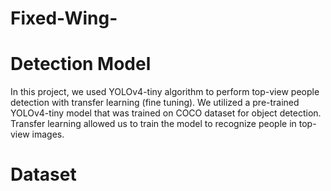 # Fixed-Wing-
# Detection Model 
In this project, we used YOLOv4-tiny algorithm to perform top-view people detection with transfer learning (fine tuning). We utilized a pre-trained YOLOv4-tiny model that was trained on COCO dataset for object detection. Transfer learning allowed us to train the model to recognize people in top-view images.
  # Dataset
